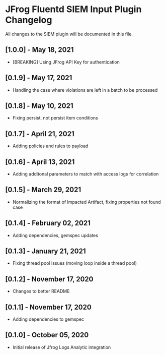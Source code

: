 # JFrog Fluentd SIEM Input Plugin Changelog
All changes to the SIEM plugin will be documented in this file.

## [1.0.0] - May 18, 2021
* [BREAKING] Using JFrog API Key for authentication

## [0.1.9] - May 17, 2021
* Handling the case where violations are left in a batch to be processed

## [0.1.8] - May 10, 2021
* Fixing persist, not persist item conditions

## [0.1.7] - April 21, 2021
* Adding policies and rules to payload

## [0.1.6] - April 13, 2021
* Adding additonal parameters to match with access logs for correlation

## [0.1.5] - March 29, 2021
* Normalizing the format of Impacted Artifact, fixing properties not found case

## [0.1.4] - February 02, 2021
* Adding dependencies, gemspec updates

## [0.1.3] - January 21, 2021
* Fixing thread pool issues (moving loop inside a thread pool)

## [0.1.2] - November 17, 2020
* Changes to better README

## [0.1.1] - November 17, 2020
* Adding dependencies to gemspec

## [0.1.0] - October 05, 2020
* Initial release of Jfrog Logs Analytic integration

